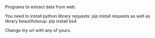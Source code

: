 Programs to extract data from web.

You need to install python library requests: pip install requests
as well as library beautifulsoup: pip install bs4

Change my url with any of yours.



